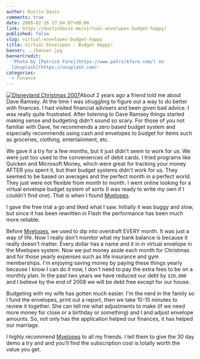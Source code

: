 ```yaml
---
author: Dustin Davis
comments: true
date: 2008-02-26 17:04:07+00:00
link: https://dustindavis.me/virtual-envelopes-budget-happy/
published: false
slug: virtual-envelopes-budget-happy
title: Virtual Envelopes - Budget Happy!
banner: ../banner.jpg
bannerCredit:
  'Photo by [Patrick Fore](https://www.patrickfore.com/) on
  [Unsplash](https://unsplash.com)'
categories:
  - Finance
---
```


[![Disneyland Christmas 2007](https://nerdydork.com/wp-content/uploads/2008/02/disneyland.thumbnail.JPG)](https://nerdydork.com/wp-content/uploads/2008/02/disneyland.JPG)About
2 years ago a friend told me about Dave Ramsey. At the time I was struggling to
figure out a way to do better with finances. I had visited financial advisers
and been given bad advice. I was really quite frustrated. After listening to
Dave Ramsey things started making sense and budgeting didn't sound so scary. For
those of you not familiar with Dave, he recommends a zero based budget system
and especially recommends using cash and envelopes to budget for items such as
groceries, clothing, entertainment, etc.

We gave it a try for a few months, but it just didn't seem to work for us. We
were just too used to the conveniences of debit cards. I tried programs like
Quicken and Microsoft Money, which were great for tracking your money AFTER you
spent it, but their budget systems didn't work for us. They seemed to be based
on averages and the perfect month in a perfect world. They just were not
flexible from month to month. I went online looking for a virtual envelope
budget system of sorts (I was ready to write my own if I couldn't find one).
That is when I found [Mvelopes](http://www.dpbolvw.net/click-2267664-10299165).

I gave the free trial a go and liked what I saw. Initially it was buggy and
slow, but since it has been rewritten in Flash the performance has been much
more reliable.

Before [Mvelopes](http://www.davisvillage.com/Mvelopes), we used to dip into
overdraft EVERY month. It was just a way of life. Now I really don't monitor
what my bank balance is because it really doesn't matter. Every dollar has a
name and it in in virtual envelope in the Mvelopes system. Now we put money
aside each month for Christmas and for those yearly expenses such as life
insurance and gym memberships. I'm enjoying saving money by paying these things
yearly because I know I can do it now, I don't need to pay the extra fees to be
on a monthly plan. In the past two years we have reduced our debt by `$20,000`
and I believe by the end of 2008 we will be debt free except for our house.

Budgeting with my wife has gotten much easier. I'm the nerd in the family so I
fund the envelopes, print out a report, then we take 10-15 minutes to review it
together. She can tell me what adjustments to make (if we need more money for
close or a birthday or something) and I and adjust envelope amounts. So, not
only has the application helped our finances, it has helped our marriage.

I highly recommend [Mvelopes](http://www.davisvillage.com/Mvelopes) to all my
friends. I tell them to give the 30 day demo a try and and you'll find the
subscription cost is totally worth the value you get.
